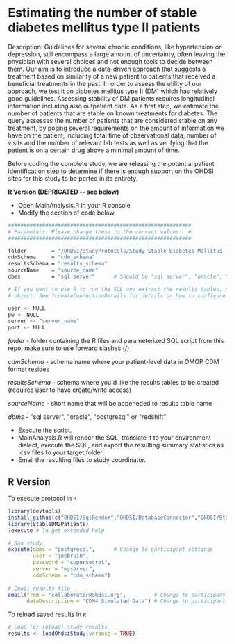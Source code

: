 Estimating the number of stable diabetes mellitus type II patients
===============

Description: Guidelines for several chronic conditions, like hypertension or depression, still encompass a large amount of uncertainty, often leaving the physician with several choices and not enough tools to decide between them. Our aim is to introduce a data-driven approach that suggests a treatment based on similarity of a new patient to patients that received a beneficial treatments in the past.
In order to assess the utility of our approach, we test it on diabetes mellitus type II (DM) which has relatively good guidelines. Assessing stability of DM patients requires longitudinal information including also outpatient data. As a first step, we estimate the number of patients that are stable on known treatments for diabetes. The query assesses the number of patients that are considered stable on any treatment, by posing several requirements on the amount of information we have on the patient, including total time of observational data, number of visits and the number of relevant lab tests as well as verifying that the patient is on a certain drug above a minimal amount of time.

Before coding the complete study, we are releasing the potential patient identification step to determine if there is enough support on the OHDSI sites for this study to be ported in its entirety. 

**R Version (DEPRICATED -- see below)**

- Open MainAnalysis.R in your R console
- Modify the section of code below

```bash
###########################################################
# Parameters: Please change these to the correct values:  #
###########################################################

folder        = "/OHDSI/StudyProtocols/Study Stable Diabetes Mellitus Type II Patients/R Version" # Folder containing the R and SQL files, use forward slashes
cdmSchema     = "cdm_schema"
resultsSchema = "results_schema"
sourceName    = "source_name"
dbms          = "sql server"  	  # Should be "sql server", "oracle", "postgresql" or "redshift"

# If you want to use R to run the SQL and extract the results tables, please create a connectionDetails 
# object. See ?createConnectionDetails for details on how to configure for your DBMS.

user <- NULL
pw <- NULL
server <- "server_name"
port <- NULL 
```

   *folder* - folder containing the R files and parameterized SQL script from this repo, make sure to use forward slashes (/)
   
   *cdmSchema* - schema name where your patient-level data in OMOP CDM format resides
   
   *resultsSchema* - schema where you'd like the results tables to be created (requires user to have create/write access)
   
   *sourceName* - short name that will be appeneded to results table name
   
   *dbms* - "sql server", "oracle", "postgresql" or "redshift"
   
 
- Execute the script.
- MainAnalysis.R will render the SQL, translate it to your environment dialect, execute the SQL, and export the resulting summary statistics as .csv files to your target folder.  
- Email the resulting files to study coordinator.

## R Version ##

To execute protocol in `R`

```R
library(devtools)
install_github(c("OHDSI/SqlRender","OHDSI/DatabaseConnector","OHDSI/StudyProtocols/StableDM2Patients"))
library(StableDM2Patients)
?execute # To get extended help

# Run study
execute(dbms = "postgresql",      # Change to participant settings
        user = "joebruin",
        password = "supersecret",
        server = "myserver",
        cdmSchema = "cdm_schema")
        
# Email results file        
email(from = "collaborator@ohdsi.org",         # Change to participant email address
      dataDescription = "CDM4 Simulated Data") # Change to participant data description
```

To reload saved results in `R`

```R
# Load (or reload) study results
results <- loadOhdsiStudy(verbose = TRUE)
```
